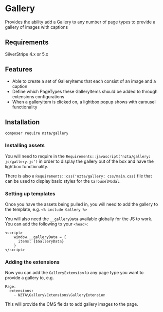 # Gallery

Provides the ability add a Gallery to any number of page types to provide a gallery of images with captions

## Requirements

SilverStripe 4.x or 5.x

## Features

-   Able to create a set of GalleryItems that each consist of an image and a caption
-   Define which PageTypes these GalleryItems should be added to through extensions configurations
-   When a galleryitem is clicked on, a lightbox popup shows with carousel functionality

## Installation

    composer require nzta/gallery

### Installing assets

You will need to require in the `Requirements::javascript('nzta/gallery: js/gallery.js')` in order to display the gallery out of the box and
have the lightbox functionality.

There is also a `Requirements::css('nzta/gallery: css/main.css)` file that can be used to display basic styles for the `CarouselModal`.

### Setting up templates

Once you have the assets being pulled in, you will need to add the gallery to the template, e.g. `<% include Gallery %>`

You will also need the `__galleryData` available globally for the JS to work. You can add the following to your `<head>`:

```
<script>
    window.__galleryData = {
      items: {$GalleryData}
    }
</script>
```

### Adding the extensions

Now you can add the `GalleryExtension` to any page type you want to provide a gallery to, e.g.

```
Page:
  extensions:
    - NZTA\Gallery\Extensions\GalleryExtension
```

This will provide the CMS fields to add gallery images to the page.
